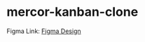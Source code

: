 
# mercor-kanban-clone

Figma Link: [Figma Design](https://www.figma.com/file/Paz2INbKkXCSR0Tqb9cmPF/Mercor-Project?type=design&node-id=0-1&mode=design&t=9c3xroDoG8bcEMog-0)
